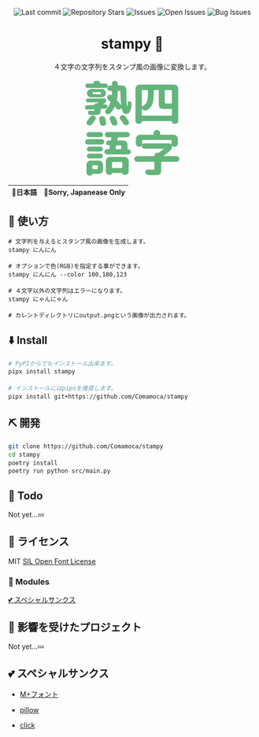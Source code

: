 <div align="center">

![Last commit](https://img.shields.io/github/last-commit/Comamoca/stampy?style=flat-square)
![Repository Stars](https://img.shields.io/github/stars/Comamoca/stampy?style=flat-square)
![Issues](https://img.shields.io/github/issues/Comamoca/stampy?style=flat-square)
![Open Issues](https://img.shields.io/github/issues-raw/Comamoca/stampy?style=flat-square)
![Bug Issues](https://img.shields.io/github/issues/Comamoca/stampy/bug?style=flat-square)

#  stampy 🍣

４文字の文字列をスタンプ風の画像に変換します。

![生成出来る画像の例](./out.png "生成出来る画像の例")

</div>

<table>
  <thead>
    <tr>
      <th style="text-align:center">🍡日本語</th>
      <th style="text-align:center">🍔Sorry, Japanease Only</th>
    </tr>
  </thead>
</table>

<div align="center">

</div>

## 🚀 使い方

```
# 文字列を与えるとスタンプ風の画像を生成します。
stampy にんにん

# オプションで色(RGB)を指定する事ができます。
stampy にんにん --color 100,180,123

# ４文字以外の文字列はエラーになります。
stampy にゃんにゃん

# カレントディレクトリにoutput.pngという画像が出力されます。
```

## ⬇️  Install

```sh
# PyPIからでもインストール出来ます。
pipx install stampy

# インストールにはpipxを推奨します。
pipx install git+https://github.com/Comamoca/stampy
```

## ⛏️   開発

```sh
git clone https://github.com/Comamoca/stampy
cd stampy
poetry install
poetry run python src/main.py
```
## 📝 Todo

Not yet...:zzz:

## 📜 ライセンス

MIT
[SIL Open Font License](https://scripts.sil.org/cms/scripts/page.php?site_id=nrsi&id=OFL_web)

### 🧩 Modules

[💕 スペシャルサンクス](#💕スペシャルサンクス)

## 👏 影響を受けたプロジェクト

Not yet...:zzz:

## 💕 スペシャルサンクス

- [M+フォント](https://mplusfonts.github.io/)

- [pillow](https://github.com/python-pillow/Pillow)

- [click](https://github.com/pallets/click)
